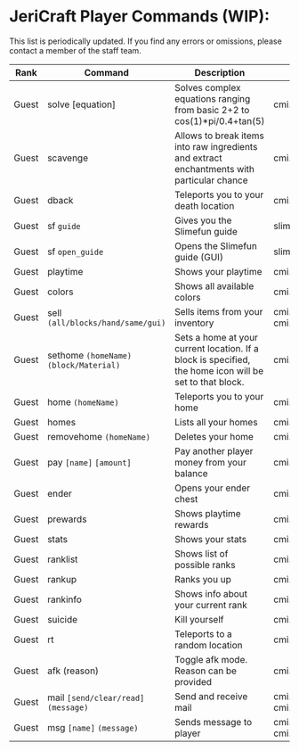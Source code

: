 # JeriCraft Player Commands (WIP):

This list is periodically updated. If you find any errors or omissions, please contact a member of the staff team.

| Rank  | Command                                 | Description                                                                                             | Node                                        |
|-------|-----------------------------------------|---------------------------------------------------------------------------------------------------------|---------------------------------------------|
| Guest | solve [equation]                        | Solves complex equations ranging from basic 2+2 to cos(1)*pi/0.4+tan(5)                                 | cmi.command.solve                           |
| Guest | scavenge                                | Allows to break items into raw ingredients and extract enchantments with particular chance              | cmi.command.scavenge                        |
| Guest | dback                                   | Teleports you to your death location                                                                    | cmi.command.dback                           |
| Guest | sf `guide`                              | Gives you the Slimefun guide                                                                            | slimefun.command.guide                      |
| Guest | sf `open_guide`                         | Opens the Slimefun guide (GUI)                                                                          | slimefun.command.open_guide                 |
| Guest | playtime                                | Shows your playtime                                                                                     | cmi.command.playtime                        |
| Guest | colors                                  | Shows all available colors                                                                              | cmi.command.colors                          |
| Guest | sell `(all/blocks/hand/same/gui)`       | Sells items from your inventory                                                                         | cmi.command.sell, cmi.command.sell.material |
| Guest | sethome `(homeName)` `(block/Material)` | Sets a home at your current location. If a block is specified, the home icon will be set to that block. | cmi.command.sethome                         |
| Guest | home `(homeName)`                       | Teleports you to your home                                                                              | cmi.command.home                            |
| Guest | homes                                   | Lists all your homes                                                                                    | cmi.command.homes                           |
| Guest | removehome `(homeName)`                 | Deletes your home                                                                                       | cmi.command.removehome                      |
| Guest | pay `[name]` `[amount]`                 | Pay another player money from your balance                                                              | cmi.command.pay                             |
| Guest | ender                                   | Opens your ender chest                                                                                  | cmi.command.ender                           |
| Guest | prewards                                | Shows playtime rewards                                                                                  | cmi.command.prewards                        |
| Guest | stats                                   | Shows your stats                                                                                        | cmi.command.stats                           |
| Guest | ranklist                                | Shows list of possible ranks                                                                            | cmi.command.ranklist                        |
| Guest | rankup                                  | Ranks you up                                                                                            | cmi.command.rankup                          |
| Guest | rankinfo                                | Shows info about your current rank                                                                      | cmi.command.rankinfo                        |
| Guest | suicide                                 | Kill yourself                                                                                           | cmi.command.suicide                         |
| Guest | rt                                      | Teleports to a random location                                                                          | cmi.command.rt                              |
| Guest | afk (reason)                            | Toggle afk mode. Reason can be provided                                                                 | cmi.command.afk                             |
| Guest | mail `[send/clear/read]` `(message)`    | Send and receive mail                                                                                   | cmi.command.mail, cmi.command.mail.send     |
| Guest | msg `[name]` `(message)`                | Sends message to player                                                                                 | cmi.command.msg, cmi.command.reply          |